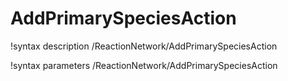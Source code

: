 <!-- MOOSE Documentation Stub: Remove this when content is added. -->

# AddPrimarySpeciesAction
!syntax description /ReactionNetwork/AddPrimarySpeciesAction

!syntax parameters /ReactionNetwork/AddPrimarySpeciesAction
